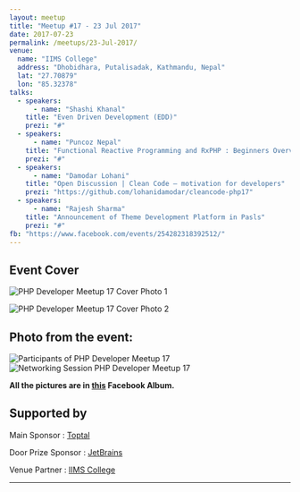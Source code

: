 ```yaml
---
layout: meetup
title: "Meetup #17 - 23 Jul 2017"
date: 2017-07-23
permalink: /meetups/23-Jul-2017/
venue:
  name: "IIMS College"
  address: "Dhobidhara, Putalisadak, Kathmandu, Nepal"
  lat: "27.70879"
  lon: "85.32378"
talks:
  - speakers:
      - name: "Shashi Khanal"
    title: "Even Driven Development (EDD)"
    prezi: "#"
  - speakers:
      - name: "Puncoz Nepal"
    title: "Functional Reactive Programming and RxPHP : Beginners Overview"
    prezi: "#"
  - speakers:
      - name: "Damodar Lohani"
    title: "Open Discussion | Clean Code – motivation for developers"
    prezi: "https://github.com/lohanidamodar/cleancode-php17"    
  - speakers:
      - name: "Rajesh Sharma"
    title: "Announcement of Theme Development Platform in Pasls"
    prezi: "#"
fb: "https://www.facebook.com/events/254282318392512/"
---
```



## Event Cover

![PHP Developer Meetup 17 Cover Photo 1](/php/public/images/meetup-17/banner-17-1.jpg "PHP Developer Meetup 17 cover photo")

![PHP Developer Meetup 17 Cover Photo 2](/php/public/images/meetup-17/banner-12-2.jpg "PHP Developer Meetup 17 cover photo with speakers")


## Photo from the event:

![Participants of PHP Developer Meetup 17](/php/public/images/meetup-17/start-photo.jpg "Participants of PHP Developer Meetup 17")
![Networking Session PHP Developer Meetup 17](/php/public/images/meetup-17/networking-17.jpg "Newtworking Session PHP Developer Meetup 17")

**All the pictures are in [this](https://goo.gl/jW58qi) Facebook Album.**

## Supported by
Main Sponsor : [Toptal](https://www.toptal.com/)

Door Prize Sponsor : [JetBrains](https://www.jetbrains.com/)

Venue Partner : [IIMS College](http://iimscollege.edu.np/)

---


